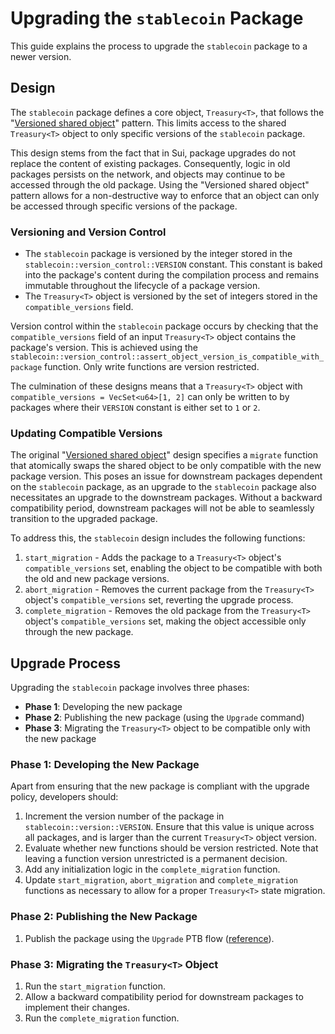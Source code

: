 # Upgrading the `stablecoin` Package

This guide explains the process to upgrade the `stablecoin` package to a newer
version.

## Design

The `stablecoin` package defines a core object, `Treasury<T>`, that follows the
"[Versioned shared object](https://github.com/MystenLabs/sui/blob/7187fc18171ed0f22848f36b9ae6d0f290cf2250/docs/content/concepts/sui-move-concepts/packages/upgrade.mdx?plain=1#L48)"
pattern. This limits access to the shared `Treasury<T>` object to only specific
versions of the `stablecoin` package.

This design stems from the fact that in Sui, package upgrades do not replace the
content of existing packages. Consequently, logic in old packages persists on
the network, and objects may continue to be accessed through the old package.
Using the "Versioned shared object" pattern allows for a non-destructive way to
enforce that an object can only be accessed through specific versions of the
package.

### Versioning and Version Control

- The `stablecoin` package is versioned by the integer stored in the
  `stablecoin::version_control::VERSION` constant. This constant is baked into
  the package's content during the compilation process and remains immutable
  throughout the lifecycle of a package version.
- The `Treasury<T>` object is versioned by the set of integers stored in the
  `compatible_versions` field.

Version control within the `stablecoin` package occurs by checking that the
`compatible_versions` field of an input `Treasury<T>` object contains the
package's version. This is achieved using the
`stablecoin::version_control::assert_object_version_is_compatible_with_package`
function. Only write functions are version restricted.

The culmination of these designs means that a `Treasury<T>` object with
`compatible_versions = VecSet<u64>[1, 2]` can only be written to by packages
where their `VERSION` constant is either set to `1` or `2`.

### Updating Compatible Versions

The original
"[Versioned shared object](https://github.com/MystenLabs/sui/blob/7187fc18171ed0f22848f36b9ae6d0f290cf2250/docs/content/concepts/sui-move-concepts/packages/upgrade.mdx?plain=1#L48)"
design specifies a `migrate` function that atomically swaps the shared object to
be only compatible with the new package version. This poses an issue for
downstream packages dependent on the `stablecoin` package, as an upgrade to the
`stablecoin` package also necessitates an upgrade to the downstream packages.
Without a backward compatibility period, downstream packages will not be able to
seamlessly transition to the upgraded package.

To address this, the `stablecoin` design includes the following functions:

1. `start_migration` - Adds the package to a `Treasury<T>` object's
   `compatible_versions` set, enabling the object to be compatible with both the
   old and new package versions.
2. `abort_migration` - Removes the current package from the `Treasury<T>`
   object's `compatible_versions` set, reverting the upgrade process.
3. `complete_migration` - Removes the old package from the `Treasury<T>`
   object's `compatible_versions` set, making the object accessible only through
   the new package.

## Upgrade Process

Upgrading the `stablecoin` package involves three phases:

- **Phase 1**: Developing the new package
- **Phase 2**: Publishing the new package (using the `Upgrade` command)
- **Phase 3**: Migrating the `Treasury<T>` object to be compatible only with the
  new package

### Phase 1: Developing the New Package

Apart from ensuring that the new package is compliant with the upgrade policy,
developers should:

1. Increment the version number of the package in
   `stablecoin::version::VERSION`. Ensure that this value is unique across all
   packages, and is larger than the current `Treasury<T>` object version.
2. Evaluate whether new functions should be version restricted. Note that
   leaving a function version unrestricted is a permanent decision.
3. Add any initialization logic in the `complete_migration` function.
4. Update `start_migration`, `abort_migration` and `complete_migration`
   functions as necessary to allow for a proper `Treasury<T>` state migration.

### Phase 2: Publishing the New Package

1. Publish the package using the `Upgrade` PTB flow
   ([reference](https://github.com/MystenLabs/sui/blob/7187fc18171ed0f22848f36b9ae6d0f290cf2250/docs/content/concepts/sui-move-concepts/packages/upgrade.mdx?plain=1#L1)).

### Phase 3: Migrating the `Treasury<T>` Object

1. Run the `start_migration` function.
2. Allow a backward compatibility period for downstream packages to implement
   their changes.
3. Run the `complete_migration` function.
